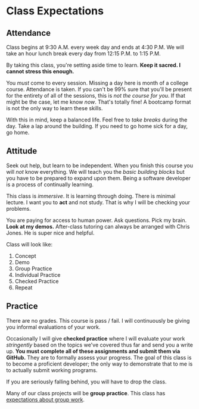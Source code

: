 # Class Expectations
## Attendance
Class begins at 9:30 A.M. every week day and ends at 4:30 P.M.
We will take an hour lunch break every day from 12:15 P.M. to 1:15 P.M.

By taking this class, you're setting aside time to learn.
**Keep it sacred. I cannot stress this enough.**

You _must_ come to every session.
Missing a day here is month of a college course.
Attendance is taken.
If you can't be 99% sure that you'll be present for the entirety of all of the sessions, this is _not the course for you_.
If that might be the case, let me know _now_.
That's totally fine!
A bootcamp format is not the only way to learn these skills.

With this in mind, keep a balanced life.
Feel free to _take breaks_ during the day.
Take a lap around the building.
If you need to go home sick for a day, go home.

## Attitude
Seek out help, but learn to be independent.
When you finish this course you will _not_ know everything.
We will teach you the _basic building blocks_ but you have to be prepared to expand upon them.
Being a software developer is a process of continually learning.

This class is _immersive_.
It is learning through doing.
There is minimal lecture.
I want you to **act** and not study.
That is why I will be checking your problems.

You are paying for access to human power.
Ask questions.
Pick my brain.
**Look at my demos.**
After-class tutoring can always be arranged with Chris Jones.
He is super nice and helpful.

Class will look like:
1. Concept
1. Demo
1. Group Practice
1. Individual Practice
1. Checked Practice
1. Repeat

## Practice
There are no grades.
This course is pass / fail.
I will continuously be giving you informal evaluations of your work.

Occasionally I will give **checked practice** where I will evaluate your work _stringently_ based on the topics we've covered thus far and send you a write up.
**You must complete all of these assignments and submit them via GitHub.**
They are to formally assess your progress.
The goal of this class is to become a proficient developer;
the only way to demonstrate that to me is to actually submit working programs.

If you are seriously falling behind, you will have to drop the class.

Many of our class projects will be **group practice**.
This class has [expectations about group work](groupwork.md).
